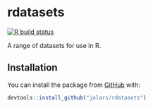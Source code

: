 
<!-- README.md is generated from README.Rmd. Please edit that file -->

# rdatasets

<!-- badges: start -->

[![R build
status](https://github.com/jolars/rdatasets/workflows/R-CMD-check/badge.svg)](https://github.com/jolars/rdatasets/actions)
<!-- badges: end -->

A range of datasets for use in R.

## Installation

You can install the package from [GitHub](https://github.com/) with:

``` r
devtools::install_github("jolars/rdatasets")
```
